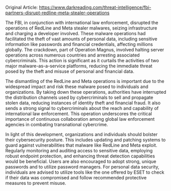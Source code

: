 Original Article: https://www.darkreading.com/threat-intelligence/fbi-partners-disrupt-redline-meta-stealer-operations

The FBI, in conjunction with international law enforcement, disrupted the operations of RedLine and Meta stealer malwares, seizing infrastructure and charging a developer involved. These malware operations had facilitated the theft of vast amounts of personal data, including sensitive information like passwords and financial credentials, affecting millions globally. The crackdown, part of Operation Magnus, involved halting server operations across numerous countries and arresting associated cybercriminals. This action is significant as it curtails the activities of two major malware-as-a-service platforms, reducing the immediate threat posed by the theft and misuse of personal and financial data.

The dismantling of the RedLine and Meta operations is important due to the widespread impact and risk these malware posed to individuals and organizations. By taking down these operations, authorities have interrupted the distribution channels used by cybercriminals to sell and propagate stolen data, reducing instances of identity theft and financial fraud. It also sends a strong signal to cybercriminals about the reach and capability of international law enforcement. This operation underscores the critical importance of continuous collaboration among global law enforcement agencies in combating transnational cybercrime.

In light of this development, organizations and individuals should bolster their cybersecurity posture. This includes updating and patching systems to guard against vulnerabilities that malware like RedLine and Meta exploit. Regularly monitoring and auditing access to sensitive data, employing robust endpoint protection, and enhancing threat detection capabilities would be beneficial. Users are also encouraged to adopt strong, unique passwords and to utilize password managers. For personal data security, individuals are advised to utilize tools like the one offered by ESET to check if their data was compromised and follow recommended protective measures to prevent misuse.